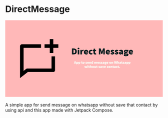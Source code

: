 # DirectMessage

![](https://github.com/Android1500/DirectMessage/blob/master/direct-message-banner.png)


A simple app for send message on whatsapp without save that contact by using api and  this app made with Jetpack Compose.
